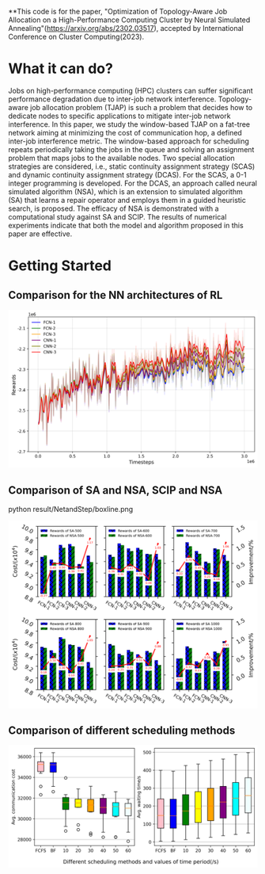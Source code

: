 **This code is for the paper, "Optimization of Topology-Aware Job Allocation on a High-Performance Computing Cluster by Neural Simulated Annealing"(https://arxiv.org/abs/2302.03517), accepted by International Conference on Cluster Computing(2023).

# What it can do?
Jobs on high-performance computing (HPC) clusters can suffer significant performance degradation due to inter-job network interference. Topology-aware job allocation problem (TJAP) is such a problem that decides how to dedicate nodes to specific applications to mitigate inter-job network interference. In this paper, we study the window-based TJAP on a fat-tree network aiming at minimizing the cost of communication hop, a defined inter-job interference metric. The window-based approach for scheduling repeats periodically taking the jobs in the queue and solving an assignment problem that maps jobs to the available nodes. Two special allocation strategies are considered, i.e., static continuity assignment strategy (SCAS) and dynamic continuity assignment strategy (DCAS). For the SCAS, a 0-1 integer programming is developed. For the DCAS, an approach called neural simulated algorithm (NSA), which is an extension to simulated algorithm (SA) that learns a repair operator and employs them in a guided heuristic search, is proposed. The efficacy of NSA is demonstrated with a computational study against SA and SCIP. The results of numerical experiments indicate that both the model and algorithm proposed in this paper are effective.

# Getting Started
## Comparison for the NN architectures of RL

![Comparison for the NN architectures of RL](./fig/Fig4.png)

## Comparison of SA and NSA, SCIP and NSA

python result/NetandStep/boxline.png

![Comparison of SA and NSA, SCIP and NSA](./fig/Fig5.png)


## Comparison of different scheduling methods

![Comparison of different scheduling methods](./fig/Fig6.png)


